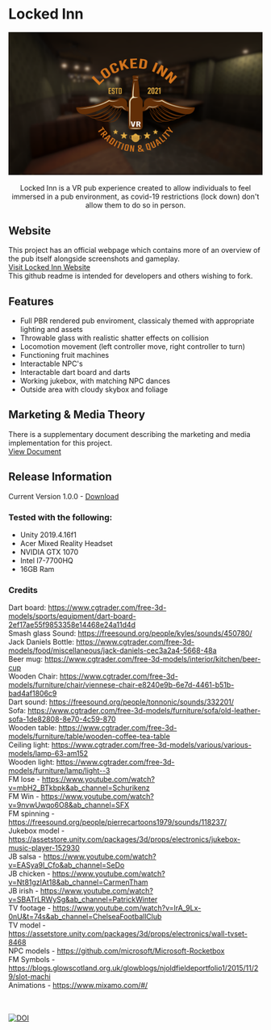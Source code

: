 # Locked Inn
![Logo](https://github.com/jbengey/LockedInn/blob/main/Assets/Brand/LockedInnGithubScreenshot.png?raw=true)
<br>
<p align="center"> Locked Inn is a VR pub experience created to allow individuals to feel immersed in a pub environment, as covid-19 restrictions (lock down) don't allow them to do so in person.</p>

## Website
This project has an official webpage which contains more of an overview of the pub itself alongside screenshots and gameplay.
<br>
[Visit Locked Inn Website](https://jbengey.github.io/LockedInn/)
<br>
This github readme is intended for developers and others wishing to fork.
<br>
## Features
* Full PBR rendered pub enviroment, classicaly themed with appropriate lighting and assets
* Throwable glass with realistic shatter effects on collision
* Locomotion movement (left controller move, right controller to turn)
* Functioning fruit machines
* Interactable NPC's
* Interactable dart board and darts
* Working jukebox, with matching NPC dances
* Outside area with cloudy skybox and foliage

## Marketing & Media Theory
There is a supplementary document describing the marketing and media implementation for this project.
<br>
[View Document](https://github.com/jbengey/LockedInn/blob/main/Assignment%206%20Blue%20Group%20Locked%20Inn.pdf)
<br>

## Release Information
Current Version 1.0.0 - [Download](https://github.com/jbengey/LockedInn/releases/download/v1.0.0/Locked.Inn.VR.-.V1.0.0.zip)

### Tested with the following:
* Unity 2019.4.16f1
* Acer Mixed Reality Headset
* NVIDIA GTX 1070
* Intel I7-7700HQ
* 16GB Ram

### Credits
Dart board: 	https://www.cgtrader.com/free-3d-models/sports/equipment/dart-board-2ef17ae55f9853358e14468e24a11d4d  <br>
Smash glass Sound: 	https://freesound.org/people/kyles/sounds/450780/ <br>
Jack Daniels Bottle:	 https://www.cgtrader.com/free-3d-models/food/miscellaneous/jack-daniels-cec3a2a4-5668-48a <br>
Beer mug: 	https://www.cgtrader.com/free-3d-models/interior/kitchen/beer-cup <br>
Wooden Chair: 	https://www.cgtrader.com/free-3d-models/furniture/chair/viennese-chair-e8240e9b-6e7d-4461-b51b-bad4af1806c9 <br>
Dart sound: 	https://freesound.org/people/tonnonic/sounds/332201/ <br>
Sofa: 	https://www.cgtrader.com/free-3d-models/furniture/sofa/old-leather-sofa-1de82808-8e70-4c59-870 <br>
Wooden table: 	https://www.cgtrader.com/free-3d-models/furniture/table/wooden-coffee-tea-table <br>
Ceiling light: 	https://www.cgtrader.com/free-3d-models/various/various-models/lamp-63-am152 <br>
Wooden light: 	https://www.cgtrader.com/free-3d-models/furniture/lamp/light--3 <br>
FM lose - https://www.youtube.com/watch?v=mbH2_BTkbpk&ab_channel=Schurikenz <br>
FM Win - https://www.youtube.com/watch?v=9nvwUwqo6O8&ab_channel=SFX <br>
FM spinning - https://freesound.org/people/pierrecartoons1979/sounds/118237/ <br>
Jukebox model - https://assetstore.unity.com/packages/3d/props/electronics/jukebox-music-player-152930 <br>
JB salsa - https://www.youtube.com/watch?v=EASya9I_Cfo&ab_channel=SeDo <br>
JB chicken - https://www.youtube.com/watch?v=Nt81gzIAt18&ab_channel=CarmenTham <br>
JB irish - https://www.youtube.com/watch?v=SBATrLRWySg&ab_channel=PatrickWinter <br>
TV footage - https://www.youtube.com/watch?v=lrA_9Lx-0nU&t=74s&ab_channel=ChelseaFootballClub <br>
TV model - https://assetstore.unity.com/packages/3d/props/electronics/wall-tvset-8468 <br>
NPC models - https://github.com/microsoft/Microsoft-Rocketbox <br>
FM Symbols - https://blogs.glowscotland.org.uk/glowblogs/njoldfieldeportfolio1/2015/11/29/slot-machi<br>
Animations - https://www.mixamo.com/#/ <br>


<br><br>
[![DOI](https://zenodo.org/badge/321153417.svg)](https://zenodo.org/badge/latestdoi/321153417)
<br>







